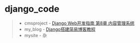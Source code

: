# django_code

> * cmsproject  -  [Django Web开发指南 第8章 内容管理系统](http://book.douban.com/subject/3740086/)
> * my_blog  -  [Django搭建简易博客教程](http://andrewliu.tk/2014/12/22/Django%E6%90%AD%E5%BB%BA%E7%AE%80%E6%98%93%E5%8D%9A%E5%AE%A2%E6%95%99%E7%A8%8B-%E4%B8%80-Django%E7%AE%80%E4%BB%8B/)
> * mysite  -  杂
